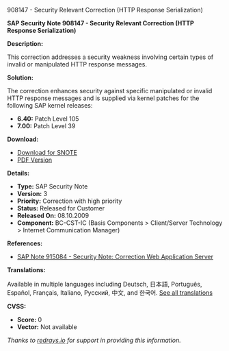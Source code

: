 908147 - Security Relevant Correction (HTTP Response Serialization)

**SAP Security Note 908147 - Security Relevant Correction (HTTP Response Serialization)**

**Description:**

This correction addresses a security weakness involving certain types of invalid or manipulated HTTP response messages.

**Solution:**

The correction enhances security against specific manipulated or invalid HTTP response messages and is supplied via kernel patches for the following SAP kernel releases:

- **6.40:** Patch Level 105
- **7.00:** Patch Level 39

**Download:**

- [Download for SNOTE](https://notesdownloads.sap.com/note/0040000016031502017)
- [PDF Version](https://userapps.support.sap.com/sap/support/sfm/notes/print/0000908147?language=en-US&token=696A3080E93DDE10662499CF80687810)

**Details:**

- **Type:** SAP Security Note
- **Version:** 3
- **Priority:** Correction with high priority
- **Status:** Released for Customer
- **Released On:** 08.10.2009
- **Component:** BC-CST-IC (Basis Components > Client/Server Technology > Internet Communication Manager)

**References:**

- [SAP Note 915084 - Security Note: Correction Web Application Server](https://me.sap.com/notes/915084)

**Translations:**

Available in multiple languages including Deutsch, 日本語, Português, Español, Français, Italiano, Русский, 中文, and 한국어. [See all translations](https://me.sap.com/notes/0000908147)

**CVSS:**

- **Score:** 0
- **Vector:** Not available

*Thanks to [redrays.io](https://redrays.io) for support in providing this information.*